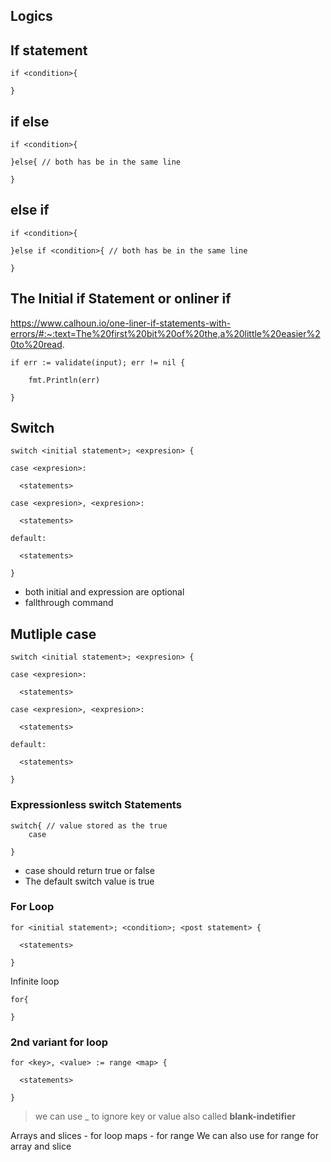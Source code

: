 ## Logics

## If statement

```
if <condition>{

}
```

## if else

```
if <condition>{

}else{ // both has be in the same line

}
```

## else if

```
if <condition>{

}else if <condition>{ // both has be in the same line

}
```
## The Initial if Statement or onliner if 
https://www.calhoun.io/one-liner-if-statements-with-errors/#:~:text=The%20first%20bit%20of%20the,a%20little%20easier%20to%20read.

```
if err := validate(input); err != nil {

    fmt.Println(err)

}
```
## Switch
```
switch <initial statement>; <expresion> {

case <expresion>:

  <statements>

case <expresion>, <expresion>:

  <statements>

default:

  <statements>

}
```
- both initial and expression are optional
- fallthrough command

## Mutliple case

```
switch <initial statement>; <expresion> {

case <expresion>:

  <statements>

case <expresion>, <expresion>:

  <statements>

default:

  <statements>

}
```

### Expressionless switch Statements

```
switch{ // value stored as the true
    case 

}
```
- case should return true or false
- The default switch value is true

### For Loop

```
for <initial statement>; <condition>; <post statement> {

  <statements>

}
```

Infinite loop

```
for{

}
```

### 2nd variant for loop

```
for <key>, <value> := range <map> {

  <statements>

}
```

> we can use _ to ignore key or value also called **blank-indetifier**


Arrays and slices - for loop
maps - for range 
We can also use for range for array and slice